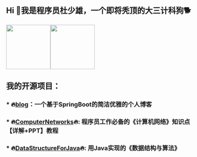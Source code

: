 ## Hi 👋我是程序员杜少雄，一个即将秃顶的大三计科狗🐕

<img height="120px" src="https://github-readme-stats.vercel.app/api?username=shaoxiongdu&hide_border=false&hide_title=true&show_icons=true&include_all_commits=true&count_private=true&theme=buefy&locale=cn&line_height=20" /><img height="120px" src="https://github-readme-stats.vercel.app/api/top-langs/?hide_title=true&username=shaoxiongdu&hide_border=false&line_height=20&theme=flag-india&layout=compact&locale=cn" />

## 我的开源项目：
### * 🔥[blog](https://github.com/shaoxiongdu/blog)：一个基于SpringBoot的简洁优雅的个人博客
### * 🔥[ComputerNetworks](https://github.com/shaoxiongdu/ComputerNetworks)🔥: 程序员工作必备的《计算机网络》知识点【详解+PPT】教程
### * 🔥[DataStructureForJava](https://github.com/shaoxiongdu/DataStructureForJava)🔥: 用Java实现的《数据结构与算法》
